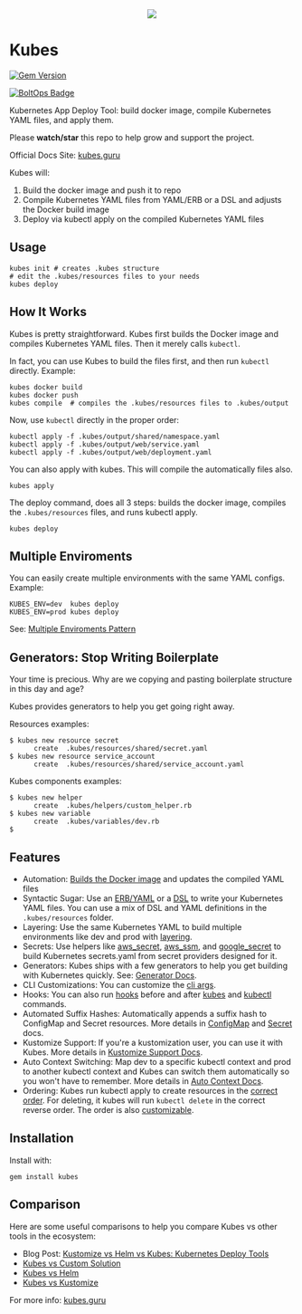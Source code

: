 <div align="center">
  <a href="https://kubes.guru"><img src="https://img.boltops.com/boltops/logos/kubes-black-v1.png" /></a>
</div>

# Kubes

[![Gem Version](https://badge.fury.io/rb/kubes.png)](http://badge.fury.io/rb/kubes)

[![BoltOps Badge](https://img.boltops.com/boltops/badges/boltops-badge.png)](https://www.boltops.com)

Kubernetes App Deploy Tool: build docker image, compile Kubernetes YAML files, and apply them.

Please **watch/star** this repo to help grow and support the project.

Official Docs Site: [kubes.guru](https://kubes.guru)

Kubes will:

1. Build the docker image and push it to repo
2. Compile Kubernetes YAML files from YAML/ERB or a DSL and adjusts the Docker build image
3. Deploy via kubectl apply on the compiled Kubernetes YAML files

## Usage

    kubes init # creates .kubes structure
    # edit the .kubes/resources files to your needs
    kubes deploy

## How It Works

Kubes is pretty straightforward. Kubes first builds the Docker image and compiles Kubernetes YAML files. Then it merely calls `kubectl`.

In fact, you can use Kubes to build the files first, and then run `kubectl` directly. Example:

    kubes docker build
    kubes docker push
    kubes compile  # compiles the .kubes/resources files to .kubes/output

Now, use `kubectl` directly in the proper order:

    kubectl apply -f .kubes/output/shared/namespace.yaml
    kubectl apply -f .kubes/output/web/service.yaml
    kubectl apply -f .kubes/output/web/deployment.yaml

You can also apply with kubes. This will compile the automatically files also.

    kubes apply

The deploy command, does all 3 steps: builds the docker image, compiles the `.kubes/resources` files, and runs kubectl apply.

    kubes deploy

## Multiple Enviroments

You can easily create multiple environments with the same YAML configs. Example:

    KUBES_ENV=dev  kubes deploy
    KUBES_ENV=prod kubes deploy

See: [Multiple Enviroments Pattern](https://kubes.guru/docs/patterns/multiple-envs/)

## Generators: Stop Writing Boilerplate

Your time is precious. Why are we copying and pasting boilerplate structure in this day and age?

Kubes provides generators to help you get going right away.

Resources examples:

    $ kubes new resource secret
          create  .kubes/resources/shared/secret.yaml
    $ kubes new resource service_account
          create  .kubes/resources/shared/service_account.yaml

Kubes components examples:

    $ kubes new helper
          create  .kubes/helpers/custom_helper.rb
    $ kubes new variable
          create  .kubes/variables/dev.rb
    $

## Features

* Automation: [Builds the Docker image](https://kubes.guru/docs/config/docker/) and updates the compiled YAML files
* Syntactic Sugar: Use an [ERB/YAML](https://kubes.guru/docs/yaml/) or a [DSL](https://kubes.guru/docs/dsl/) to write your Kubernetes YAML files. You can use a mix of DSL and YAML definitions in the `.kubes/resources` folder.
* Layering: Use the same Kubernetes YAML to build multiple environments like dev and prod with [layering](https://kubes.guru/docs/layering/).
* Secrets: Use helpers like [aws_secret](https://kubes.guru/docs/helpers/aws/secrets/), [aws_ssm](https://kubes.guru/docs/helpers/aws/ssm/), and [google_secret](https://kubes.guru/docs/helpers/google/secrets/) to build Kubernetes secrets.yaml from secret providers designed for it.
* Generators: Kubes ships with a few generators to help you get building with Kubernetes quickly. See: [Generator Docs](https://kubes.guru/docs/generators/).
* CLI Customizations: You can customize the [cli args](https://kubes.guru/docs/config/args/kubectl/).
* Hooks: You can also run [hooks](https://kubes.guru/docs/config/hooks/) before and after [kubes](https://kubes.guru/docs/config/hooks/kubes/) and [kubectl](https://kubes.guru/docs/config/hooks/kubectl/) commands.
* Automated Suffix Hashes: Automatically appends a suffix hash to ConfigMap and Secret resources. More details in [ConfigMap](https://kubes.guru/docs/dsl/resources/config_map/) and [Secret](https://kubes.guru/docs/dsl/resources/secret/) docs.
* Kustomize Support: If you're a kustomization user, you can use it with Kubes. More details in [Kustomize Support Docs](https://kubes.guru/docs/misc/kustomize/).
* Auto Context Switching: Map dev to a specific kubectl context and prod to another kubectl context and Kubes can switch them automatically so you won't have to remember. More details in [Auto Context Docs](https://kubes.guru/docs/misc/auto-context/).
* Ordering: Kubes run kubectl apply to create resources in the [correct order](https://kubes.guru/docs/intro/ordering/). For deleting, it kubes will run `kubectl delete` in the correct reverse order. The order is also [customizable](https://kubes.guru/docs/intro/ordering/custom/).

## Installation

Install with:

    gem install kubes

## Comparison

Here are some useful comparisons to help you compare Kubes vs other tools in the ecosystem:

* Blog Post: [Kustomize vs Helm vs Kubes: Kubernetes Deploy Tools](https://blog.boltops.com/2020/11/05/kustomize-vs-helm-vs-kubes-kubernetes-deploy-tools)
* [Kubes vs Custom Solution](https://kubes.guru/docs/vs/custom/)
* [Kubes vs Helm](https://kubes.guru/docs/vs/helm/)
* [Kubes vs Kustomize](https://kubes.guru/docs/vs/kustomize/)

For more info: [kubes.guru](https://kubes.guru)

